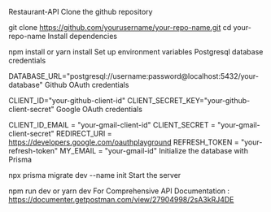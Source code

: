 Restaurant-API
Clone the github repository

git clone https://github.com/yourusername/your-repo-name.git cd your-repo-name
Install dependencies

npm install or yarn install
Set up environment variables
Postgresql database credentials

DATABASE_URL="postgresql://username:password@localhost:5432/your-database"
Github OAuth credentials

CLIENT_ID="your-github-client-id" CLIENT_SECRET_KEY="your-github-client-secret"
Google OAuth credentials

CLIENT_ID_EMAIL = "your-gmail-client-id" CLIENT_SECRET = "your-gmail-client-secret" REDIRECT_URI = https://developers.google.com/oauthplayground REFRESH_TOKEN = "your-refresh-token" MY_EMAIL = "your-gmail-id"
Initialize the database with Prisma

npx prisma migrate dev --name init
Start the server

npm run dev or yarn dev
For Comprehensive API Documentation : https://documenter.getpostman.com/view/27904998/2sA3kRJ4DE

